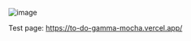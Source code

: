 ![image](https://github.com/user-attachments/assets/7057e47e-4fd8-43a3-8816-5a1f12c7933d)

Test page:
https://to-do-gamma-mocha.vercel.app/

